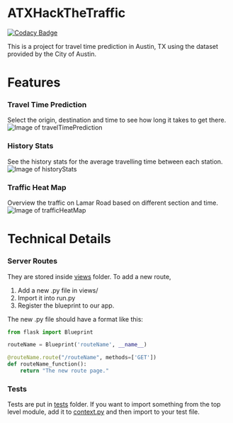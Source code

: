 # ATXHackTheTraffic

[![Codacy Badge](https://api.codacy.com/project/badge/Grade/4a7ff1eb19fa47ec98984815942a20c0)](https://www.codacy.com/app/gges5110/ATXHackTheTraffic?utm_source=github.com&utm_medium=referral&utm_content=gges5110/ATXHackTheTraffic&utm_campaign=badger)

This is a project for travel time prediction in Austin, TX using the dataset provided by the City of Austin.

# Features
### Travel Time Prediction
Select the origin, destination and time to see how long it takes to get there.
![Image of travelTimePrediction](https://github.com/gges5110/ATXHackTheTraffic/blob/master/website_images/travelTimePrediction.png)

### History Stats
See the history stats for the average travelling time between each station.
![Image of historyStats](https://github.com/gges5110/ATXHackTheTraffic/blob/master/website_images/historyStats.png)

### Traffic Heat Map
Overview the traffic on Lamar Road based on different section and time.
![Image of trafficHeatMap](https://github.com/gges5110/ATXHackTheTraffic/blob/master/website_images/trafficHeatMap.png)

# Technical Details
### Server Routes
They are stored inside [views](https://github.com/gges5110/ATXHackTheTraffic/tree/master/views) folder. To add a new route, 
  1. Add a new .py file in views/ 
  2. Import it into run.py
  3. Register the blueprint to our app.

The new .py file should have a format like this:
```python
from flask import Blueprint

routeName = Blueprint('routeName', __name__)

@routeName.route("/routeName", methods=['GET'])
def routeName_function():
    return "The new route page."
```

### Tests
Tests are put in [tests](https://github.com/gges5110/ATXHackTheTraffic/tree/master/tests) folder. 
If you want to import something from the top level module, add it to [context.py](https://github.com/gges5110/ATXHackTheTraffic/blob/master/tests/context.py)
and then import to your test file.
